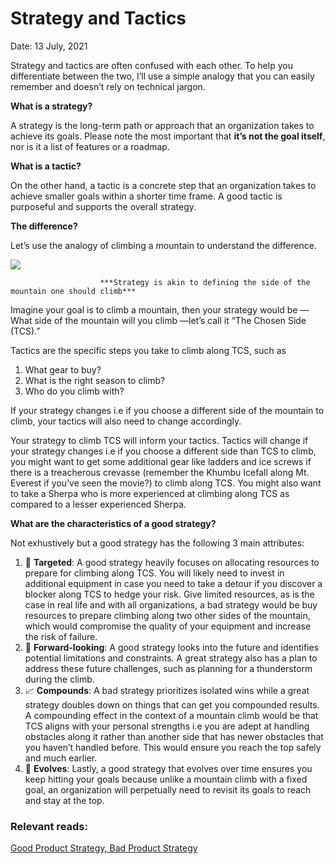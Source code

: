 # Strategy and Tactics

Date: 13 July, 2021

Strategy and tactics are often confused with each other. To help you differentiate between the two, I’ll use a simple analogy that you can easily remember and doesn’t rely on technical jargon.

**What is a strategy?**

A strategy is the long-term path or approach that an organization takes to achieve its goals. Please note the most important that **it’s not the goal itself**, nor is it a list of features or a roadmap.

**What is a tactic?**

On the other hand, a tactic is a concrete step that an organization takes to achieve smaller goals within a shorter time frame. A good tactic is purposeful and supports the overall strategy.

**The difference?**

Let’s use the analogy of climbing a mountain to understand the difference.

![](https://miro.medium.com/v2/resize:fit:1400/1*MrQsTgmL8OuGdoyXG5Adbg.png)

                        ***Strategy is akin to defining the side of the mountain one should climb***

Imagine your goal is to climb a mountain, then your strategy would be — What side of the mountain will you climb —let’s call it “The Chosen Side (TCS).”

Tactics are the specific steps you take to climb along TCS, such as

1. What gear to buy?
2. What is the right season to climb?
3. Who do you climb with?

If your strategy changes i.e if you choose a different side of the mountain to climb, your tactics will also need to change accordingly.

Your strategy to climb TCS will inform your tactics. Tactics will change if your strategy changes i.e if you choose a different side than TCS to climb, you might want to get some additional gear like ladders and ice screws if there is a treacherous crevasse (remember the Khumbu Icefall along Mt. Everest if you’ve seen the movie?) to climb along TCS. You might also want to take a Sherpa who is more experienced at climbing along TCS as compared to a lesser experienced Sherpa.

**What are the characteristics of a good strategy?**

Not exhustively but a good strategy has the following 3 main attributes:

1. 🎯 **Targeted**: A good strategy heavily focuses on allocating resources to prepare for climbing along TCS. You will likely need to invest in additional equipment in case you need to take a detour if you discover a blocker along TCS to hedge your risk. Give limited resources, as is the case in real life and with all organizations, a bad strategy would be buy resources to prepare climbing along two other sides of the mountain, which would compromise the quality of your equipment and increase the risk of failure.
2. 🔮 **Forward-looking**: A good strategy looks into the future and identifies potential limitations and constraints. A great strategy also has a plan to address these future challenges, such as planning for a thunderstorm during the climb.
3. 📈 **Compounds**: A bad strategy prioritizes isolated wins while a great strategy doubles down on things that can get you compounded results. A compounding effect in the context of a mountain climb would be that TCS aligns with your personal strengths i.e you are adept at handling obstacles along it rather than another side that has newer obstacles that you haven’t handled before. This would ensure you reach the top safely and much earlier.
4. 🥅 **Evolves**: Lastly, a good strategy that evolves over time ensures you keep hitting your goals because unlike a mountain climb with a fixed goal, an organization will perpetually need to revisit its goals to reach and stay at the top.

### Relevant reads:

[Good Product Strategy, Bad Product Strategy](https://medium.com/@shreyashere/good-product-strategy-bad-product-strategy-826cdfe74818)